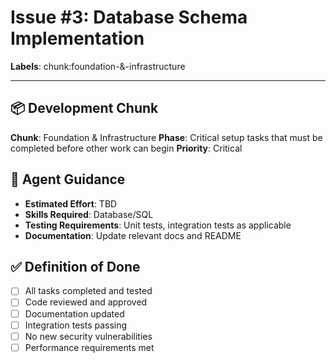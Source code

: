 # Issue #3: Database Schema Implementation

**Labels**: chunk:foundation-&-infrastructure

---



## 📦 Development Chunk

**Chunk**: Foundation & Infrastructure
**Phase**: Critical setup tasks that must be completed before other work can begin
**Priority**: Critical

## 🤖 Agent Guidance

- **Estimated Effort**: TBD
- **Skills Required**: Database/SQL
- **Testing Requirements**: Unit tests, integration tests as applicable
- **Documentation**: Update relevant docs and README

## ✅ Definition of Done

- [ ] All tasks completed and tested
- [ ] Code reviewed and approved
- [ ] Documentation updated
- [ ] Integration tests passing
- [ ] No new security vulnerabilities
- [ ] Performance requirements met
